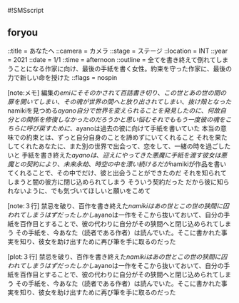#!SMSscript

## foryou

::title = あなたへ
::camera = カメラ
::stage = ステージ
::location = INT
::year = 2021
::date = 1/1
::time = afternoon
::outline = 全てを書き終えて倒れてしまうことになる作家に向け、最後の手紙を書く女性。約束を守った作家に、最後の力で新しい命を授けた
::flags = nospin

[note:メモ]
編集の$emiにそそのかされて百話書き切り、この世とあの世の間の扉を開いてしまい、その魂が世界の間へと放り出されてしまい、抜け殻となった$namikiを見つめる$ayano
自分で世界を変えられることを発見したのに、何故自分との関係を修復しなかったのだろうかと思い悩む
それでももう一度彼の魂をこちらに呼び戻すために、$ayanoは過去の彼に向けて手紙を書いていた
本当の意味での約束とは、ずっと自分自身のことを諦めずにいてくれること
それを果たしてくれたあなたに、また別の世界で出会って、恋をして、一緒の時を過ごしたいと
手紙を書き終えた$ayanoは、迎えにやってきた悪魔に手紙を渡す
彼女は悪魔との契約により、未来永劫、時空の中を漂い続ける
だが$namikiが作品を書いてくれることで、その中でだけ、彼と出会うことができたのだ
それを知られてしまうと闇の彼方に閉じ込められてしまう
そういう契約だった
だから彼に知られないように、でも気づいてほしいと願いをこめて

[note:３行]
禁忌を破り、百作を書き終えた$namikiはあの世とこの世の狭間に囚われてしまうはずだった
しかし$ayanoは一作をそこから抜いておいて、自分の手紙を百作目とすることで、彼の代わりに自分がその狭間へと閉じ込められてしまう
その手紙を、今あなた（読者である作者）は読んでいた。そこに書かれた事実を知り、彼女を助け出すために再び筆を手に取るのだった

[plot:３行]
禁忌を破り、百作を書き終えた$namikiはあの世とこの世の狭間に囚われてしまうはずだった
しかし$ayanoは一作をそこから抜いておいて、自分の手紙を百作目とすることで、彼の代わりに自分がその狭間へと閉じ込められてしまう
その手紙を、今あなた（読者である作者）は読んでいた。そこに書かれた事実を知り、彼女を助け出すために再び筆を手に取るのだった
